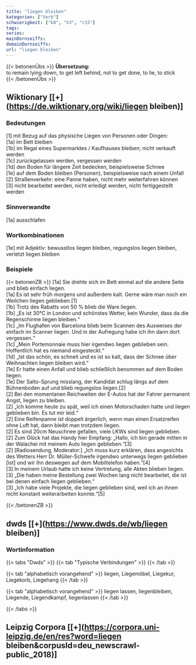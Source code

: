 ```yaml
---
title: "liegen bleiben"
kategorien: ["Verb"]
schwierigkeit: ["k8", "h3", "r15"]
tags:
series:
mainDornseiffs:
domainDornseiffs:
url: "liegen bleiben"
---
```


{{< betonenÜbs >}}
**Übersetzung:**  
to remain lying down, to get left behind, not to get done, to lie, to stick  
{{< /betonenÜbs >}}

## Wiktionary [[+](https://de.wiktionary.org/wiki/liegen bleiben)]

### Bedeutungen
[1] mit Bezug auf das physische Liegen von Personen oder Dingen:  
[1a] im Bett bleiben  
[1b] im Regal eines Supermarktes / Kaufhauses bleiben; nicht verkauft werden  
[1c] zurückgelassen werden, vergessen werden  
[1d] den Boden für längere Zeit bedecken, beispielsweise Schnee  
[1e] auf dem Boden bleiben (Personen), beispielsweise nach einem Unfall  
[2] Straßenverkehr: eine Panne haben, nicht mehr weiterfahren können  
[3] nicht bearbeitet werden, nicht erledigt werden, nicht fertiggestellt werden  

### Sinnverwandte
[1a] ausschlafen  

### Wortkombinationen
[1e] mit Adjektiv: bewusstlos liegen bleiben, regungslos liegen bleiben, verletzt liegen bleiben  

### Beispiele
{{< betonenZB >}}
[1a] Sie drehte sich im Bett einmal auf die andere Seite und blieb einfach liegen.  
[1a] Es ist sehr früh morgens und außerdem kalt. Gerne wäre man noch ein Weilchen liegen geblieben.[1]  
[1b] Trotz des Rabatts von 50 % blieb die Ware liegen.  
[1b] „Es ist 30°C in London und schönstes Wetter, kein Wunder, dass da die Regenschirme liegen bleiben.“  
[1c] „Im Flughafen von Barcelona blieb beim Scannen des Ausweises der einfach im Scanner liegen. Und in der Aufregung habe ich ihn dann dort vergessen.“  
[1c] „Mein Portemonnaie muss hier irgendwo liegen geblieben sein. Hoffentlich hat es niemand eingesteckt.“  
[1d] „Ist das schön, es schneit und es ist so kalt, dass der Schnee über Weihnachten liegen bleiben wird.“  
[1e] Er hatte einen Anfall und blieb schließlich benommen auf dem Boden liegen.  
[1e] Der Salto-Sprung misslang, der Kandidat schlug längs auf dem Bühnenboden auf und blieb regungslos liegen.[2]  
[2] Bei den momentanen Reichweiten der E-Autos hat der Fahrer permanent Angst, liegen zu bleiben.  
[2] „Ich komme heute zu spät, weil ich einen Motorschaden hatte und liegen geblieben bin. Es tut mir leid.“  
[2] Eine Reifenpanne ist doppelt ärgerlich, wenn man einen Ersatzreifen ohne Luft hat, dann bleibt man trotzdem liegen.  
[2] Es sind 20cm Neuschnee gefallen, viele LKWs sind liegen geblieben.  
[2] Zum Glück hat das Handy hier Empfang: „Hallo, ich bin gerade mitten in der Walachei mit meinem Auto liegen geblieben.“[3]  
[2] [Radiosendung, Moderator:] „Ich muss kurz erklären, dass angesichts des Wetters Herr Dr. Müller-Schwefe irgendwo unterwegs liegen geblieben [ist] und wir ihn deswegen auf dem Mobiltelefon haben.“[4]  
[3] In meinem Urlaub hatte ich keine Vertretung, alle Akten blieben liegen.  
[3] „Die haben meine Bestellung zwei Wochen lang nicht bearbeitet, die ist bei denen einfach liegen geblieben.“  
[3] „Ich habe viele Projekte, die liegen geblieben sind, weil ich an ihnen nicht konstant weiterarbeiten konnte.“[5]  

{{< /betonenZB >}}


## dwds [[+](https://www.dwds.de/wb/liegen bleiben)]

### Wortinformation
{{< tabs "Dwds" >}}
{{< tab "Typische Verbindungen" >}}
{{< /tab >}}

{{< tab "alphabetisch vorangehend" >}}
liegen, Liegemöbel, Liegekur, Liegekorb, Liegehang
{{< /tab >}}

{{< tab "alphabetisch vorangehend" >}}
liegen lassen, liegenbleiben, Liegende, Liegendkampf, liegenlassen
{{< /tab >}}

{{< /tabs >}}

## Leipzig Corpora [[+](https://corpora.uni-leipzig.de/en/res?word=liegen bleiben&corpusId=deu_newscrawl-public_2018)]

